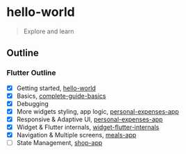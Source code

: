 # hello-world

> Explore and learn

## Outline

### Flutter Outline

- [x] Getting started, [hello-world](/flutter/hello_world)
- [x] Basics, [complete-guide-basics](/flutter/complete_guide_basics)
- [x] Debugging
- [x] More widgets styling, app logic, [personal-expenses-app](/flutter/personal_expenses_app)
- [x] Responsive & Adaptive UI, [personal-expenses-app](/flutter/personal_expenses_app)
- [x] Widget & Flutter internals, [widget-flutter-internals](/flutter/widget_flutter_internals)
- [x] Navigation & Multiple screens, [meals-app](/flutter/meals_app)
- [ ] State Management, [shop-app](/flutter/shop_app)
